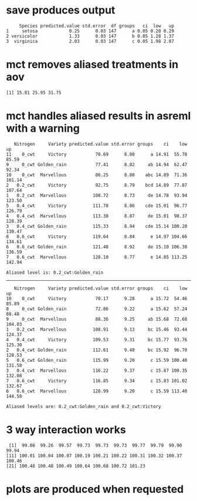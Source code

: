 # save produces output

         Species predicted.value std.error  df groups   ci  low   up
    1     setosa            0.25      0.03 147      a 0.05 0.20 0.29
    2 versicolor            1.33      0.03 147      b 0.05 1.28 1.37
    3  virginica            2.03      0.03 147      c 0.05 1.98 2.07

# mct removes aliased treatments in aov

    [1] 15.81 25.95 31.75

# mct handles aliased results in asreml with a warning

       Nitrogen     Variety predicted.value std.error groups    ci    low     up
    11    0_cwt     Victory           70.69      8.80      a 14.91  55.78  85.59
    9     0_cwt Golden_rain           77.41      8.82     ab 14.94  62.47  92.34
    10    0_cwt  Marvellous           86.25      8.80    abc 14.89  71.36 101.14
    2   0.2_cwt     Victory           92.75      8.79    bcd 14.89  77.87 107.64
    1   0.2_cwt  Marvellous          108.72      8.73     de 14.78  93.94 123.50
    5   0.4_cwt     Victory          111.78      8.86    cde 15.01  96.77 126.79
    4   0.4_cwt  Marvellous          113.38      8.87     de 15.01  98.37 128.39
    3   0.4_cwt Golden_rain          115.33      8.94    cde 15.14 100.20 130.47
    8   0.6_cwt     Victory          119.64      8.84      e 14.97 104.66 134.61
    6   0.6_cwt Golden_rain          121.48      8.92     de 15.10 106.38 136.59
    7   0.6_cwt  Marvellous          128.10      8.77      e 14.85 113.25 142.94
    
    Aliased level is: 0.2_cwt:Golden_rain 

---

       Nitrogen     Variety predicted.value std.error groups    ci    low     up
    10    0_cwt     Victory           70.17      9.28      a 15.72  54.46  85.89
    8     0_cwt Golden_rain           72.86      9.22      a 15.62  57.24  88.48
    9     0_cwt  Marvellous           88.36      9.25     ab 15.68  72.68 104.03
    1   0.2_cwt  Marvellous          108.91      9.13     bc 15.46  93.44 124.37
    4   0.4_cwt     Victory          109.53      9.31     bc 15.77  93.76 125.30
    2   0.4_cwt Golden_rain          112.61      9.40     bc 15.92  96.70 128.53
    5   0.6_cwt Golden_rain          115.99      9.20      c 15.59 100.40 131.58
    3   0.4_cwt  Marvellous          116.22      9.37      c 15.87 100.35 132.08
    7   0.6_cwt     Victory          116.85      9.34      c 15.83 101.02 132.67
    6   0.6_cwt  Marvellous          128.99      9.20      c 15.59 113.40 144.58
    
    Aliased levels are: 0.2_cwt:Golden_rain and 0.2_cwt:Victory 

# 3 way interaction works

     [1]  99.08  99.26  99.57  99.73  99.73  99.73  99.77  99.79  99.90  99.94
    [11] 100.01 100.04 100.07 100.19 100.21 100.22 100.31 100.32 100.37 100.46
    [21] 100.48 100.48 100.49 100.64 100.68 100.72 101.23

# plots are produced when requested

    

